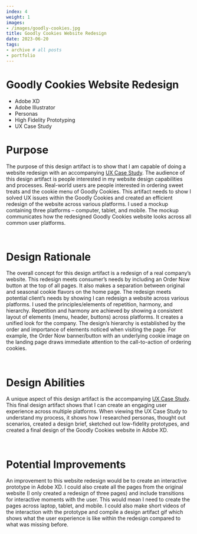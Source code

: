 ```yaml
---
index: 4
weight: 1
images:
- /images/goodly-cookies.jpg
title: Goodly Cookies Website Redesign
date: 2023-06-20
tags:
- archive # all posts
- portfolio
---
```


# Goodly Cookies Website Redesign
- Adobe XD
- Adobe Illustrator
- Personas
- High Fidelity Prototyping
- UX Case Study

# Purpose
The purpose of this design artifact is to show that I am capable of doing a website redesign with an accompanying <a href="https://www.dropbox.com/s/zjlu0kglia0b0m4/2023.7.8._Goodly%20Cookies%20Website%20Case%20Study.pdf?dl=0" style="color: var(--pink);" onmouseover="this.style.color='var(--dark)'" onmouseout="this.style.color='var(--pink)'">UX Case Study</a>. The audience of this design artifact is people interested in my website design capabilities and processes. Real-world users are people interested in ordering sweet treats and the cookie menu of Goodly Cookies. This artifact needs to show I solved UX issues within the Goodly Cookies and created an efficient redesign of the website across various platforms. I used a mockup containing three platforms – computer, tablet, and mobile. The mockup communicates how the redesigned Goodly Cookies website looks across all common user platforms.

<img src="/wave1.png" style="height:1em;margin-left:0">

# Design Rationale
The overall concept for this design artifact is a redesign of a real company’s website. This redesign meets consumer’s needs by including an Order Now button at the top of all pages. It also makes a separation between original and seasonal cookie flavors on the home page. The redesign meets potential client’s needs by showing I can redesign a website across various platforms. I used the principles/elements of repetition, harmony, and hierarchy. Repetition and harmony are achieved by showing a consistent layout of elements (menu, header, buttons) across platforms. It creates a unified look for the company. The design’s hierarchy is established by the order and importance of elements noticed when visiting the page. For example, the Order Now banner/button with an underlying cookie image on the landing page draws immediate attention to the call-to-action of ordering cookies.

<img src="/wave2.png" style="height:1em;margin-left:0">

# Design Abilities
A unique aspect of this design artifact is the accompanying <a href="https://www.dropbox.com/s/zjlu0kglia0b0m4/2023.7.8._Goodly%20Cookies%20Website%20Case%20Study.pdf?dl=0" style="color: var(--pink);" onmouseover="this.style.color='var(--dark)'" onmouseout="this.style.color='var(--pink)'">UX Case Study</a>. This final design artifact shows that I can create an engaging user experience across multiple platforms. When viewing the UX Case Study to understand my process, it shows how I researched personas, thought out scenarios, created a design brief, sketched out low-fidelity prototypes, and created a final design of the Goodly Cookies website in Adobe XD.

<img src="/wave1.png" style="height:1em;margin-left:0">

# Potential Improvements
An improvement to this website redesign would be to create an interactive prototype in Adobe XD. I could also create all the pages from the original website (I only created a redesign of three pages) and include transitions for interactive moments with the user. This would mean I need to create the pages across laptop, tablet, and mobile. I could also make short videos of the interaction with the prototype and compile a design artifact gif which shows what the user experience is like within the redesign compared to what was missing before.

<img src="/wave2.png" style="height:1em;margin-left:0">